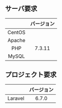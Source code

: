 ## サーバ要求
|        | バージョン |
|:------:|:---------:|
| CentOS |           |
| Apache |           |
|  PHP   |  7.3.11   |
| MySQL  |           |

## プロジェクト要求
|         | バージョン |
|:-------:|:---------:|
| Laravel |   6.7.0   |


